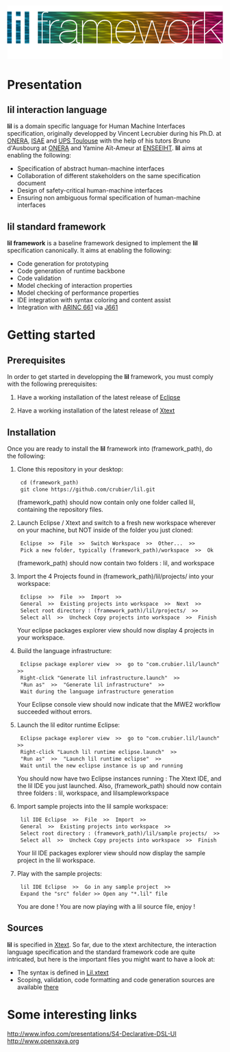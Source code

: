 <p align="center">
  <img src="docs/images/lilframework.png"/>
</p>

# Presentation

## lil interaction language

**lil** is a domain specific language for Human Machine Interfaces specification, originally developped by Vincent Lecrubier during his Ph.D. at [ONERA](http://www.onera.fr), [ISAE](http://www.isae.fr) and [UPS Toulouse](http://www.univ-tlse3.fr) with the help of his tutors Bruno d'Ausbourg at [ONERA](http://www.onera.fr) and Yamine Aït-Ameur at [ENSEEIHT](http://www.enseeiht.fr). **lil** aims at enabling the following:

- Specification of abstract human-machine interfaces
- Collaboration of different stakeholders on the same specification document
- Design of safety-critical human-machine interfaces
- Ensuring non ambiguous formal specification of human-machine interfaces

## lil standard framework

**lil framework** is a baseline framework designed to implement the **lil** specification canonically. It aims at enabling the following:

- Code generation for prototyping 
- Code generation of runtime backbone
- Code validation
- Model checking of interaction properties
- Model checking of performance properties
- IDE integration with syntax coloring and content assist
- Integration with [ARINC 661](http://en.wikipedia.org/wiki/ARINC_661) via [J661](http://j661.sourceforge.net)

# Getting started

## Prerequisites

In order to get started in developping the **lil** framework, you must comply with the following prerequisites:

1. Have a working installation of the latest release of [Eclipse](http://www.eclipse.org/)

2. Have a working installation of the latest release of [Xtext](http://www.eclipse.org/Xtext/) 


## Installation

Once you are ready to install the **lil** framework into (framework_path), do the following:

1. Clone this repository in your desktop:

		cd (framework_path) 
		git clone https://github.com/crubier/lil.git
	
	(framework_path) should now contain only one folder called lil, containing the repository files.
	
2. Launch Eclipse / Xtext and switch to a fresh new workspace wherever on your machine, but NOT inside of the folder you just cloned:

		Eclipse  >>  File  >>  Switch Workspace  >>  Other...  >>
		Pick a new folder, typically (framework_path)/workspace  >>  Ok
	
	(framework_path) should now contain two folders : lil, and workspace
	
3. Import the 4 Projects found in (framework_path)/lil/projects/ into your workspace:

		Eclipse  >>  File  >>  Import  >> 
		General  >>  Existing projects into workspace  >>  Next  >>
		Select root directory : (framework_path)/lil/projects/  >> 
		Select all  >>  Uncheck Copy projects into workspace  >>  Finish
	
	Your eclipse packages explorer view should now display 4 projects in your workspace.
	
4. Build the language infrastructure:

		Eclipse package explorer view  >>  go to "com.crubier.lil/launch"  >>
		Right-click "Generate lil infrastructure.launch"  >> 
		"Run as"  >>  "Generate lil infrastructure"  >>
		Wait during the language infrastructure generation
	
	Your Eclipse console view should now indicate that the MWE2 workflow succeeded without errors.
	
5. Launch the lil editor runtime Eclipse:

		Eclipse package explorer view  >>  go to "com.crubier.lil/launch"  >>
		Right-click "Launch lil runtime eclipse.launch"  >>
		"Run as"  >>  "Launch lil runtime eclipse"  >>
		Wait until the new eclipse instance is up and running
	
	You should now have two Eclipse instances running : The Xtext IDE, and the lil IDE you just launched.
	Also, (framework_path) should now contain three folders : lil, workspace, and lilsampleworkspace
	
6. Import sample projects into the lil sample workspace:

		lil IDE Eclipse  >>  File  >>  Import  >>
		General  >>  Existing projects into workspace  >> 
		Select root directory : (framework_path)/lil/sample projects/  >> 
		Select all  >>  Uncheck Copy projects into workspace  >>  Finish
	
	Your lil IDE packages explorer view should now display the sample project in the lil workspace.
	
7. Play with the sample projects:

		lil IDE Eclipse  >>  Go in any sample project  >>
		Expand the "src" folder >> Open any "*.lil" file
	
	You are done ! You are now playing with a lil source file, enjoy !

## Sources

**lil** is specified in [Xtext](http://www.eclipse.org/Xtext/). So far, due to the xtext architecture, the interaction language specification and the standard framework code are quite intricated, but here is the important files you might want to have a look at:

- The syntax is defined in [Lil.xtext](projects/com.crubier.lil/src/com/crubier/lil/Lil.xtext)
- Scoping, validation, code formatting and code generation sources are available [there](projects/com.crubier.lil/src/com/crubier/lil/)

# Some interesting links

http://www.infoq.com/presentations/S4-Declarative-DSL-UI
http://www.openxava.org

